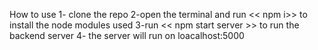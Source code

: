 How to use 
1- clone the repo
2-open the terminal and  run << npm i>> to install the node modules used
3-run << npm start server >> to run the backend server 
4- the server will run on loacalhost:5000